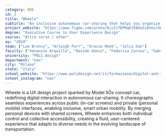 ```yaml
---
category: OBE
id: 2
title: "Wheele"
subtitle: "An inclusive autonomous car-sharing that helps you organize your daily life."
project_website: "https://www.figma.com/proto/8jc2iTDP0qhJ58Ua3i8nGx/G6---UXD-16?page-id=7291%3A18405&type=design&node-id=7291-21044&viewport=630%2C540%2C0.02&t=gRmtThZK4Zw5XJDC-1&scaling=min-zoom&starting-point-node-id=7291%3A21044&mode=design"
degree: "Executive Course in User Experience Design"
course: "Altro corso / other"
ay: "2024"
team: ["Lee Brunco", "Arleigh Parr", "Gracie Meek", "Julia Kan"]
faculty: ["Venanzio Arquilla", "Davide Genco", "Federica Caruso", "Gabriele Malaspina", "Roberta Tassi"]
university: "POLI.design"
department: "nan"
city: "Milano"
state: "Italy"
school_website: "https://www.polidesign.net/it/formazione/digital-and-interaction/corso--user-experience-design/"
school_instagram: "nan"
---
```


Wheele is a UX design project sparked by Model 5Õs concept car, redefining digital interaction in autonomous car-sharing. It choreographs seamless experiences across public (in-car screens) and private (personal mobile) interfaces, enabling inclusive, smart urban mobility. By merging personal devices with shared screens, Wheele enhances both individual control and collective accessibility, creating a fluid, user-centered experience that adapts to diverse needs in the evolving landscape of transportation.

